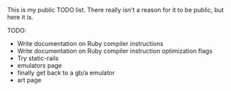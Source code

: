 This is my public TODO list. There really isn't a reason for it to be public, but here it is.

TODO:
- Write documentation on Ruby compiler instructions
- Write documentation on Ruby compiler instruction optimization flags
- Try static-rails
- emulators page
- finally get back to a gb/a emulator
- art page
